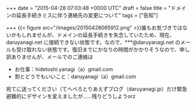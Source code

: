
+++
date = "2015-04-28 07:03:48 +0000 UTC"
draft = false
title = "ドメインの延長手続きミスに伴う連絡先の変更について"
tags = ["告知"]

+++
{{< figure src="/images/20150428065912.png"  >}}誰もお気づきではないかもしれませんが、ドメインの延長手続きを失念していたため、現在、daruyanagi.net に接続できない状態です。なので、***@daruyanagi.net のメールも受け取れない状態です。復旧までにかなりの時間がかかりそうなので、申し訳ありませんが、メールでのご連絡は

<ul>
<li>お仕事：hidetoshi.yanagi（a）gmail.com</li>
<li>割とどうでもいいこと：daruyanagi（a）gmail.com</li>
</ul>宛てに送ってください（てへぺろとりあえずブログ（daruyanagi.jp）だけ緊急避難的にデザインを変えましたが……残りどうしようorz


